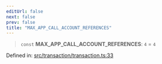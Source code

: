 ```yaml
---
editUrl: false
next: false
prev: false
title: "MAX_APP_CALL_ACCOUNT_REFERENCES"
---
```


> `const` **MAX\_APP\_CALL\_ACCOUNT\_REFERENCES**: `4` = `4`

Defined in: [src/transaction/transaction.ts:33](https://github.com/algorandfoundation/algokit-utils-ts/blob/45957336d0cbf88c980c0a3343335a5e5e142c93/src/transaction/transaction.ts#L33)
